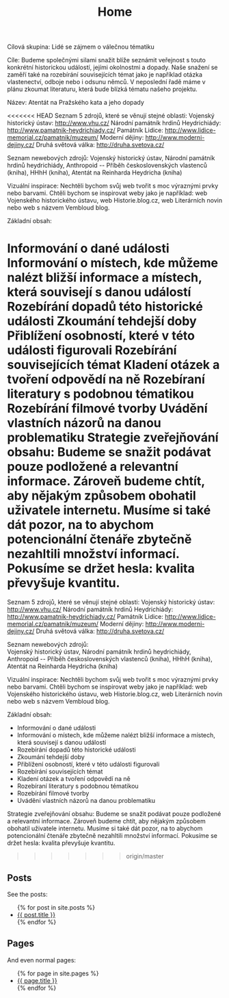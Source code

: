 ﻿---
layout: page
title: Home
---

Cílová skupina: Lidé se zájmem o válečnou tématiku

Cíle: Budeme společnými silami snažit blíže seznámit veřejnost s touto konkrétní historickou událostí, jejími okolnostmi a dopady. Naše snažení se zaměří také na rozebírání souvisejících témat jako je například otázka vlastenectví, odboje nebo i odsunu němců. V neposlední řadě máme v plánu zkoumat literaturu, která bude blízká tématu našeho projektu.

Název: Atentát na Pražského kata a jeho dopady

<<<<<<< HEAD
Seznam 5 zdrojů, které se věnují stejné oblasti: Vojenský historický ústav: http://www.vhu.cz/ Národní památník hrdinů Heydrichiády: http://www.pamatnik-heydrichiady.cz/ Památník Lidice: http://www.lidice-memorial.cz/pamatnik/muzeum/ Moderní dějiny: http://www.moderni-dejiny.cz/ Druhá světová válka: http://druha.svetova.cz/

Seznam newebových zdrojů:
Vojenský historický ústav, Národní památník hrdinů heydrichiády, Anthropoid -- Příběh československých vlastenců (kniha), HHhH (kniha), Atentát na Reinharda Heydricha (kniha)

Vizuální inspirace: Nechtěli bychom svůj web tvořit s moc výraznými prvky nebo barvami. Chtěli bychom se inspirovat weby jako je například: web Vojenského historického ústavu, web Historie.blog.cz, web Literárních novin nebo web s názvem Vembloud blog.

Základní obsah:

Informování o dané události
Informování o místech, kde můžeme nalézt bližší informace a místech, která souvisejí s danou událostí
Rozebírání dopadů této historické události
Zkoumání tehdejší doby
Přiblížení osobností, které v této události figurovali
Rozebírání souvisejících témat
Kladení otázek a tvoření odpovědí na ně
Rozebíraní literatury s podobnou tématikou
Rozebírání filmové tvorby
Uvádění vlastních názorů na danou problematiku
Strategie zveřejňování obsahu: Budeme se snažit podávat pouze podložené a relevantní informace. Zároveň budeme chtít, aby nějakým způsobem obohatil uživatele internetu. Musíme si také dát pozor, na to abychom potencionální čtenáře zbytečně nezahltili množství informací. Pokusíme se držet hesla: kvalita převyšuje kvantitu.
=======
Seznam 5 zdrojů, které se věnují stejné oblasti: 
Vojenský historický ústav: http://www.vhu.cz/ 
Národní památník hrdinů Heydrichiády: http://www.pamatnik-heydrichiady.cz/
Památník Lidice: http://www.lidice-memorial.cz/pamatnik/muzeum/ 
Moderní dějiny: http://www.moderni-dejiny.cz/
Druhá světová válka: http://druha.svetova.cz/

Seznam newebových zdrojů:  
Vojenský historický ústav, Národní památník hrdinů heydrichiády, Anthropoid -- Příběh československých vlastenců (kniha),  HHhH (kniha), Atentát na Reinharda Heydricha (kniha)

Vizuální inspirace:
 Nechtěli bychom svůj web tvořit s moc výraznými prvky nebo barvami. Chtěli bychom se inspirovat weby jako je například: web Vojenského historického ústavu, web Historie.blog.cz, web Literárních novin nebo web s názvem Vembloud blog.

Základní obsah:
-	Informování o dané události 
-	Informování o místech, kde můžeme nalézt bližší informace a místech, která souvisejí s danou událostí 
-	Rozebírání dopadů této historické události
-	Zkoumání tehdejší doby 
-	Přiblížení osobností, které v této události figurovali
-	Rozebírání souvisejících témat
-	Kladení otázek a tvoření odpovědí na ně 
-	Rozebíraní literatury s podobnou tématikou 
-	Rozebírání filmové tvorby
-	Uvádění vlastních názorů na danou problematiku 

Strategie zveřejňování obsahu: Budeme se snažit podávat pouze podložené a relevantní informace. Zároveň budeme chtít, aby nějakým způsobem obohatil uživatele internetu. Musíme si také dát pozor, na to abychom potencionální čtenáře zbytečně nezahltili množství informací. Pokusíme se držet hesla: kvalita převyšuje kvantitu. 

>>>>>>> origin/master

## Posts

See the posts:

<ul>
  {% for post in site.posts %}
    <li>
      <a href="{{ site.baseurl }}{{ post.url }}">{{ post.title }}</a>
    </li>
  {% endfor %}
</ul>

## Pages

And even normal pages:

<ul>
  {% for page in site.pages %}
    <li>
      <a href="{{ site.baseurl }}{{ page.url }}">{{ page.title }}</a>
    </li>
  {% endfor %}
</ul>
